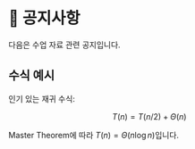 # 📢 공지사항

다음은 수업 자료 관련 공지입니다.

## 수식 예시

인기 있는 재귀 수식:

$$
T(n) = T(n/2) + \Theta(n)
$$

Master Theorem에 따라 $T(n) = \Theta(n \log n)$입니다.

